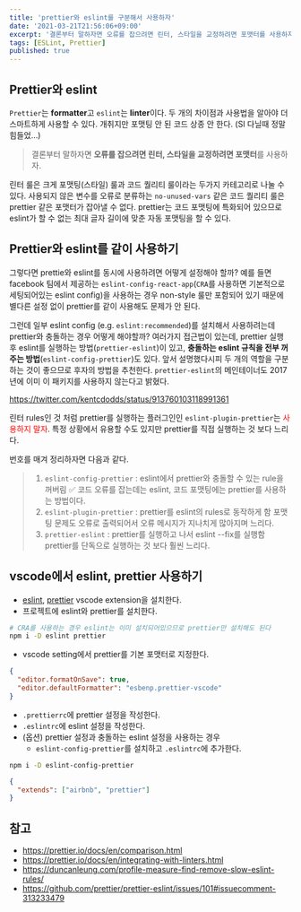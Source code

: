 ```yaml
---
title: 'prettier와 eslint를 구분해서 사용하자'
date: '2021-03-21T21:56:06+09:00'
excerpt: '결론부터 말하자면 오류를 잡으려면 린터, 스타일을 교정하려면 포맷터를 사용하자.'
tags: [ESLint, Prettier]
published: true
---
```


## Prettier와 eslint

`Prettier`는 **formatter**고 `eslint`는 **linter**이다. 두 개의 차이점과 사용법을 알아야 더 스마트하게 사용할 수 있다. 개취지만 포맷팅 안 된 코드 상종 안 한다. (SI 다닐때 정말 힘들었...)

> 결론부터 말하자면 **오류를 잡으려면 린터, 스타일을 교정하려면 포맷터**를 사용하자.

린터 룰은 크게 포맷팅(스타일) 룰과 코드 퀄리티 룰이라는 두가지 카테고리로 나눌 수 있다. 사용되지 않은 변수를 오류로 분류하는 `no-unused-vars` 같은 코드 퀄리티 룰은 prettier 같은 포맷터가 잡아낼 수 없다. prettier는 코드 포맷팅에 특화되어 있으므로 eslint가 할 수 없는 최대 글자 길이에 맞춘 자동 포맷팅을 할 수 있다.

## Prettier와 eslint를 같이 사용하기

그렇다면 prettie와 eslint를 동시에 사용하려면 어떻게 설정해야 할까?
예를 들면 facebook 팀에서 제공하는 `eslint-config-react-app`(`CRA`를 사용하면 기본적으로 세팅되어있는 eslint config)을 사용하는 경우 non-style 룰만 포함되어 있기 때문에 별다른 설정 없이 prettier를 같이 사용해도 문제가 안 된다.

그런데 일부 eslint config (e.g. `eslint:recommended`)를 설치해서 사용하려는데 prettier와 충돌하는 경우 어떻게 해야할까? 여러가지 접근법이 있는데, prettier 실행 후 eslint를 실행하는 방법(`prettier-eslint`)이 있고, **충돌하는 eslint 규칙을 전부 꺼주는 방법**(`eslint-config-prettier`)도 있다. 앞서 설명했다시피 두 개의 역할을 구분하는 것이 좋으므로 후자의 방법을 추천한다. `prettier-eslint`의 메인테이너도 2017년에 이미 이 패키지를 사용하지 않는다고 밝혔다.

https://twitter.com/kentcdodds/status/913760103118991361

린터 rules인 것 처럼 prettier를 실행하는 플러그인인 `eslint-plugin-prettier`는 <span style="color: red">사용하지 말자</span>. 특정 상황에서 유용할 수도 있지만 prettier를 직접 실행하는 것 보다 느리다.

번호를 매겨 정리하자면 다음과 같다.

> 1. `eslint-config-prettier` : eslint에서 prettier와 충돌할 수 있는 rule을 꺼버림 ✅
>    코드 오류를 잡는데는 eslint, 코드 포맷팅에는 prettier를 사용하는 방법이다.
> 2. `eslint-plugin-prettier` : prettier를 eslint의 rules로 동작하게 함
>    포맷팅 문제도 오류로 출력되어서 오류 메시지가 지나치게 많아지며 느리다.
> 3. `prettier-eslint` : prettier를 실행하고 나서 eslint --fix를 실행함
>    prettier를 단독으로 실행하는 것 보다 훨씬 느리다.

## vscode에서 eslint, prettier 사용하기

- [eslint](https://marketplace.visualstudio.com/items?itemName=dbaeumer.vscode-eslint), [prettier](https://marketplace.visualstudio.com/items?itemName=esbenp.prettier-vscode) vscode extension을 설치한다.
- 프로젝트에 eslint와 prettier를 설치한다.

```sh
# CRA를 사용하는 경우 eslint는 이미 설치되어있으므로 prettier만 설치해도 된다
npm i -D eslint prettier
```

- vscode setting에서 prettier를 기본 포맷터로 지정한다.

```json
{
  "editor.formatOnSave": true,
  "editor.defaultFormatter": "esbenp.prettier-vscode"
}
```

- `.prettierrc`에 prettier 설정을 작성한다.
- `.eslintrc`에 eslint 설정을 작성한다.
- (옵션) prettier 설정과 충돌하는 eslint 설정을 사용하는 경우
  - `eslint-config-prettier`를 설치하고 `.eslintrc`에 추가한다.

```sh
npm i -D eslint-config-prettier
```

```json
{
  "extends": ["airbnb", "prettier"]
}
```

## 참고

- https://prettier.io/docs/en/comparison.html
- https://prettier.io/docs/en/integrating-with-linters.html
- https://duncanleung.com/profile-measure-find-remove-slow-eslint-rules/
- https://github.com/prettier/prettier-eslint/issues/101#issuecomment-313233479
